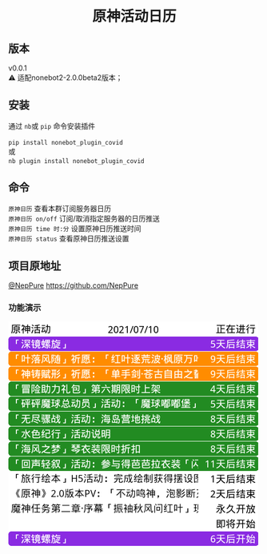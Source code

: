 <div align="center">

# 原神活动日历

</div>


## 版本

v0.0.1<br>
 ⚠ 适配nonebot2-2.0.0beta2版本；

## 安装

通过 `nb`或 `pip` 命令安装插件

`pip install nonebot_plugin_covid`
<br>或<br>
`nb plugin install nonebot_plugin_covid`

## 命令

`原神日历` 查看本群订阅服务器日历<br>
`原神日历 on/off` 订阅/取消指定服务器的日历推送<br>
`原神日历 time 时:分`  设置原神日历推送时间<br>
`原神日历 status`  查看原神日历推送设置


## 项目原地址

<a href='https://github.com/NepPure'>@NepPure</a> https://github.com/NepPure


### 功能演示
![calendar](preview.gif)

